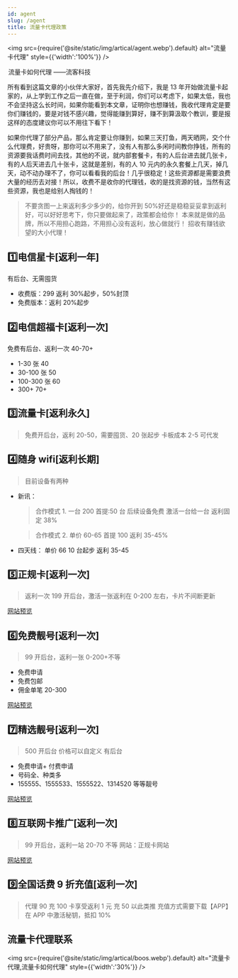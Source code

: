 ```yaml
---
id: agent
slug: /agent
title: 流量卡代理政策
---
```


<img
src={require('@site/static/img/artical/agent.webp').default}
alt="流量卡代理"
style={{'width':'100%'}}
/>

 <legend style={{ backgroundColor: '#000',
    color: '#fff',
    padding: '3px 6px'}}>流量卡如何代理 ——流客科技 </legend>

所有看到这篇文章的小伙伴大家好，首先我先介绍下，我是 13 年开始做流量卡起家的，从上学到工作之后一直在做，至于利润，你们可以考虑下，如果太低，我也不会坚持这么长时间，如果你能看到本文章，证明你也想赚钱，我收代理肯定是要你们赚钱的，要是对钱不感兴趣，觉得能赚到算好，赚不到算汲取个教训，要是报这样的态度建议你可以不用往下看下！

如果你代理了部分产品，那么肯定要让你赚到，如果三天打鱼，两天晒网，交个什么代理费，好贵呀，那你可以不用来了，没有人有那么多闲时间教你挣钱，所有的资源要我话费时间去找，其他的不说，就内部套餐卡，有的人后台进去就几张卡，有的人后天进去几十张卡，这就是差别，有的人 10 元内的永久套餐上几天，掉几天，动不动办理不了，你可以看看我的后台！几乎很稳定！这些资源都是需要浪费大量的经历去对接！所以，收费不是收你的代理钱，收的是找资源的钱，当然有这些资源，我也是给别人掏钱的！

> 不要贪图一上来返利多少多少的，给你开到 50%好还是稳稳妥妥拿到返利好，可以好好思考下，你只要做起来了，政策都会给你！
> 本来就是做的品牌，所以不用担心跑路，不用担心没有返利，放心做就行！
> 招收有赚钱欲望的大小代理！

## &#49;&#65039;&#8419;电信星卡[返利一年]

有后台、无需囤货

- 收费版：299 返利 30%起步，50%封顶
- 免费版本：返利 20%起步

## &#50;&#65039;&#8419;电信超福卡[返利一次]

免费有后台、返利一次 40-70+

- 1-30 张 40
- 30-100 张 50
- 100-300 张 60
- 300+ 70+

## &#51;&#65039;&#8419;流量卡[返利永久]

> 免费开后台，返利 20-50，需要囤货、20 张起步
> 卡板成本 2-5
> 可代发

## &#52;&#65039;&#8419;随身 wifi[返利长期]

> 目前设备有两种

- 新讯：

  > 合作模式 1. 一台 200 首提:50 台 后续设备免费 激活一台给一台 返利固定 38%

  > 合作模式 2. 单价 60-65 首提 100 返利 35-45%

- 四天线： 单价 66 10 台起步 返利 35-45

## &#53;&#65039;&#8419;正规卡[返利一次]

> 返利一次
> 199 开后台，激活一张返利在 0-200 左右，卡片不间断更新

[网站预览](https://card.xuankaba.com/t/0.x5bgrv)

## &#54;&#65039;&#8419;免费靓号[返利一次]

> 99 开后台，返利一张 0-200+不等

- 免费申请
- 免费包邮
- 佣金单笔 20-300

[网站预览](http://iot.liuketh.cn)

## &#55;&#65039;&#8419;精选靓号[返利一次]

> 500 开后台 价格可以自定义 有后台

- 免费申请+ 付费申请
- 号码全、种类多
- 155555、1555533、1555522、1314520 等等靓号

[网站预览](http://lh.liuketh.cn)

## &#56;&#65039;&#8419;互联网卡推广[返利一次]

> 99 开后台，返利一站 20-70 不等
> 网站：正规卡网站

[网站预览](http://tc.liuketh.cn)

## &#57;&#65039;&#8419;全国话费 9 折充值[返利一次]

> 代理 90 充 100 卡享受返利 1 元 充 50 以此类推
> 充值方式需要下载【APP】在 APP 中激活秘钥，抵扣 10%

## 流量卡代理联系

<img
src={require('@site/static/img/artical/boos.webp').default}
alt="流量卡代理,流量卡如何代理"
style={{'width':'30%'}}
/>

